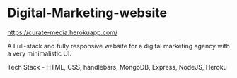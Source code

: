 # Digital-Marketing-website
https://curate-media.herokuapp.com/

A Full-stack and fully responsive website for a digital marketing agency with a very minimalistic UI.

Tech Stack - HTML, CSS, handlebars, MongoDB, Express, NodeJS, Heroku 

